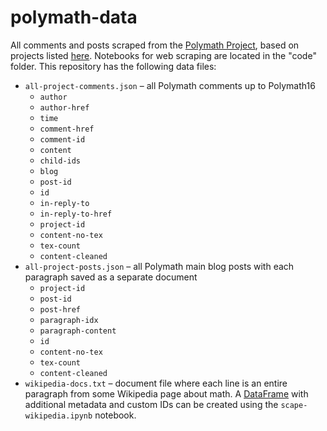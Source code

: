 # polymath-data

All comments and posts scraped from the [Polymath Project](https://en.wikipedia.org/wiki/Polymath_Project), based on projects listed [here](https://web.archive.org/web/20200328143655/http://michaelnielsen.org/polymath1/index.php?title=Main_Page). Notebooks for web scraping are located in the "code" folder. This repository has the following data files:
- `all-project-comments.json` – all Polymath comments up to Polymath16
  - `author`
  - `author-href`
  - `time`
  - `comment-href`
  - `comment-id`
  - `content`
  - `child-ids`
  - `blog`
  - `post-id`
  - `id`
  - `in-reply-to`
  - `in-reply-to-href`
  - `project-id`
  - `content-no-tex`
  - `tex-count`
  - `content-cleaned`
- `all-project-posts.json` – all Polymath main blog posts with each paragraph saved as a separate document
  - `project-id`
  - `post-id`
  - `post-href`
  - `paragraph-idx`
  - `paragraph-content`
  - `id`
  - `content-no-tex`
  - `tex-count`
  - `content-cleaned`
- `wikipedia-docs.txt` – document file where each line is an entire paragraph from some Wikipedia page about math. A [DataFrame](https://pandas.pydata.org/docs/reference/api/pandas.DataFrame.html) with additional metadata and custom IDs can be created using the `scape-wikipedia.ipynb` notebook.
